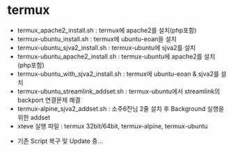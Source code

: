 # termux

- termux_apache2_install.sh : termux에 apache2를 설치(php포함)
- termux-ubuntu_install.sh : termux에 ubuntu-eoan을 설치
- termux-ubuntu_sjva2_install.sh : termux-ubuntu에 sjva2를 설치
- termux-ubuntu_apache2_install.sh : termux-ubuntu에 apache2를 설치(php포함)
- termux-ubuntu_with_sjva2_install.sh : termux에 ubuntu-eoan & sjva2를 설치
- termux-ubuntu_streamlink_addset.sh : termux-ubuntu에서 streamlink의 backport 연결문제 해결
- termux-alpine_sjva2_addset.sh : 소주6잔님 2줄 설치 후 Background 실행을 위한 addset
- xteve 실행 파일 : termux 32bit/64bit, termux-alpine, termux-ubuntu

* 기존 Script 복구 및 Update 중...
